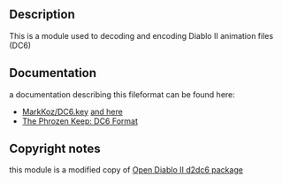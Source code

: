 ## Description

This is a module used to decoding and encoding Diablo II animation files (DC6)

## Documentation

a documentation describing this fileformat can be found here:
- [MarkKoz/DC6.key](https://gist.github.com/MarkKoz/874052801d7eddd1bb4a9b69cd1e9ac8) [and here](./dc6.ksy)
- [The Phrozen Keep: DC6 Format](https://d2mods.info/forum/viewtopic.php?t=724#p148076)

## Copyright notes

this module is a modified copy of [Open Diablo II d2dc6 package](https://github.com/OpenDiablo2/OpenDiablo2/blob/master/d2common/d2fileformats/d2dc6)
